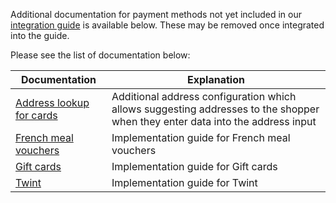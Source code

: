 Additional documentation for payment methods not yet included in our [integration guide](https://docs.adyen.com/online-payments/build-your-integration/) is available below. These may be removed once integrated into the guide.

Please see the list of documentation below:

| Documentation                                      | Explanation                                                                                                                   |
|----------------------------------------------------|-------------------------------------------------------------------------------------------------------------------------------|
| [Address lookup for cards](CARD_ADDRESS_LOOKUP.md) | Additional address configuration which allows suggesting addresses to the shopper when they enter data into the address input |
| [French meal vouchers](FRENCH_MEAL_VOUCHER.md)     | Implementation guide for French meal vouchers                                                                                 |
| [Gift cards](GIFT_CARD.md)                         | Implementation guide for Gift cards                                                                                           |
| [Twint](TWINT.md)                                  | Implementation guide for Twint                                                                                                |
